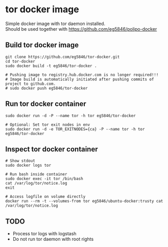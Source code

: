 # tor docker image
Simple docker image with tor daemon installed.  
Should be used together with https://github.com/eg5846/polipo-docker

## Build tor docker image
```
git clone https://github.com/eg5846/tor-docker.git
cd tor-docker
sudo docker build -t eg5846/tor-docker .

# Pushing image to registry.hub.docker.com is no longer required!!!
# Image build is automatically initiated after pushing commits of project to github.com.
# sudo docker push eg5846/tor-docker
```

## Run tor docker container
```
sudo docker run -d -P --name tor -h tor eg5846/tor-docker

# Optional: Set tor exit nodes in env
sudo docker run -d -e TOR_EXITNODES={ca} -P --name tor -h tor eg5846/tor-docker
```

## Inspect tor docker container
```
# Show stdout
sudo docker logs tor

# Run bash inside container
sudo docker exec -it tor /bin/bash
cat /var/log/tor/notice.log
exit

# Access logfile on volume directly
docker run --rm -t --volumes-from tor eg5846/ubuntu-docker:trusty cat /var/log/tor/notice.log 
```

## TODO
* Process tor logs with logstash
* Do not run tor daemon with root rights
